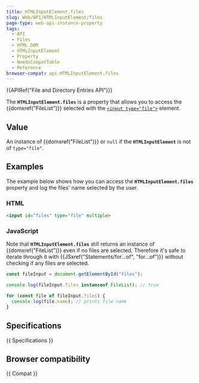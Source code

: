 ```yaml
---
title: HTMLInputElement.files
slug: Web/API/HTMLInputElement/files
page-type: web-api-instance-property
tags:
  - API
  - Files
  - HTML DOM
  - HTMLInputElement
  - Property
  - NeedsCompatTable
  - Reference
browser-compat: api.HTMLInputElement.files
---
```

{{APIRef("File and Directory Entries API")}}

The **`HTMLInputElement.files`** is a property that allows you to access the {{domxref("FileList")}} selected with the [`<input type="file">`](/en-US/docs/Web/HTML/Element/input/file) element.

## Value

An instance of {{domxref("FileList")}} or `null` if the **`HTMLInputElement`** is not of `type="file"`.

## Examples

The example below shows how you can access the **`HTMLInputElement.files`** property and log the files' name selected by the user.

### HTML

```html
<input id="files" type="file" multiple>
```

### JavaScript

Note that **`HTMLInputElement.files`** still returns an instance of {{domxref("FileList")}} even if no files are
selected.
Therefore it's safe to iterate through it with {{JSxref("Statements/for...of", "for...of")}} without checking if any files are selected.

```js
const fileInput = document.getElementById("files");

console.log(fileInput.files instanceof FileList); // true

for (const file of fileInput.files) {
  console.log(file.name); // prints file name
}
```

## Specifications

{{ Specifications }}

## Browser compatibility

{{ Compat }}
